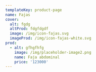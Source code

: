 ```yaml
---
templateKey: product-page
name: Fajas
cover:
  alt: fgdg
  altProd: fdgfdgdf
  image: /img/icon-fajas.svg
  imageProd: /img/icon-fajas-white.svg
prod:
  - alt: gfhgfhfg
    image: /img/placeholder-image2.png
    name: Faja abdominal
    price: '123000'
---
```



